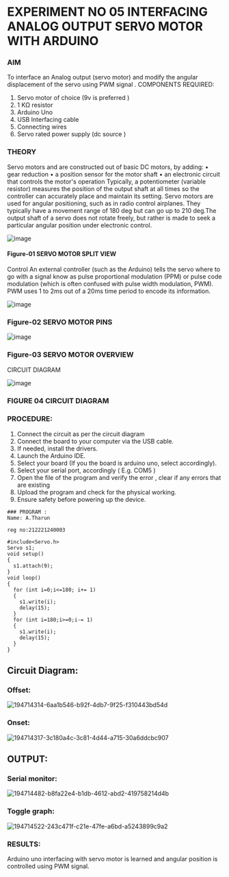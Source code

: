 # EXPERIMENT NO 05 INTERFACING ANALOG OUTPUT SERVO MOTOR WITH ARDUINO

### AIM
To interface an Analog output (servo motor) and modify the angular displacement of the servo using PWM signal .
COMPONENTS REQUIRED:
1.	Servo motor of choice (9v is preferred )
2.	1 KΩ resistor 
3.	Arduino Uno 
4.	USB Interfacing cable 
5.	Connecting wires 
6.	Servo rated power supply (dc source )


### THEORY
Servo motors and are constructed out of basic DC motors, by adding:
•	 gear reduction
•	 a position sensor for the motor shaft
•	 an electronic circuit that controls the motor's operation
Typically, a potentiometer (variable resistor) measures the position of the output shaft at all times so the controller can accurately place and maintain its setting.
Servo motors are used for angular positioning, such as in radio control airplanes.  They typically have a movement range of 180 deg but can go up to 210 deg.The output shaft of a servo does not rotate freely, but rather is made to seek a particular angular position under electronic control. 


![image](https://user-images.githubusercontent.com/36288975/163544439-1f477927-fcd4-42f0-9ce4-c863fdbf1210.png)



#### Figure-01 SERVO MOTOR SPLIT VIEW 
Control 
An external controller (such as the Arduino) tells the servo where to go with a signal know as pulse proportional modulation (PPM) or pulse code modulation (which is often confused with pulse width modulation, PWM). PWM uses 1 to 2ms out of a 20ms time period to encode its information.
 
 
 ![image](https://user-images.githubusercontent.com/36288975/163544482-3027136f-7135-4f3d-a23f-8dc2fe04194d.png)

### Figure-02 SERVO MOTOR PINS

 ![image](https://user-images.githubusercontent.com/36288975/163544513-ca497421-e6ba-4f91-871f-5cfba77f22a8.png)


### Figure-03 SERVO MOTOR OVERVIEW 

 


 





CIRCUIT DIAGRAM
 
 
 ![image](https://user-images.githubusercontent.com/36288975/163544618-6eb8a7b5-7f1a-428a-8d9f-fd899b145efb.png)

### FIGURE 04 CIRCUIT DIAGRAM

### PROCEDURE:
1.	Connect the circuit as per the circuit diagram 
2.	Connect the board to your computer via the USB cable.
3.	If needed, install the drivers.
4.	Launch the Arduino IDE.
5.	Select your board (If you the board is arduino uno, select accordingly).
6.	Select your serial port, accordingly ( E.g. COM5 )
7.	Open the file of the program  and verify the error , clear if any errors that are existing 
8.	Upload the program and check for the physical working. 
9.	Ensure safety before powering up the device.

~~~
### PROGRAM :
Name: A.Tharun

reg no:212221240003

#include<Servo.h>
Servo s1;
void setup()
{
  s1.attach(9);
}
void loop()
{
  for (int i=0;i<=180; i+= 1)
  {
    s1.write(i);
    delay(15);
  }
  for (int i=180;i>=0;i-= 1)
  {
    s1.write(i);
    delay(15);
  }
}
~~~

## Circuit Diagram:
### Offset:
![194714314-6aa1b546-b92f-4db7-9f25-f310443bd54d](https://user-images.githubusercontent.com/93427201/196183873-f930d403-20ff-4c32-a4e1-1a7416abc57b.png)

### Onset:
 ![194714317-3c180a4c-3c81-4d44-a715-30a6ddcbc907](https://user-images.githubusercontent.com/93427201/196184056-30bc51af-1d98-438d-87de-709957d01fec.png)

## OUTPUT:
### Serial monitor:
![194714482-b8fa22e4-b1db-4612-abd2-419758214d4b](https://user-images.githubusercontent.com/93427201/196184217-aeaa734e-5e17-474c-bfde-c91337edd52d.png)

### Toggle graph:
![194714522-243c471f-c21e-47fe-a6bd-a5243899c9a2](https://user-images.githubusercontent.com/93427201/196184264-f84734bc-53a3-4794-a1f0-0695408a357d.png)


### RESULTS: 
Arduino uno interfacing with servo motor is learned and angular position is controlled using PWM signal.
